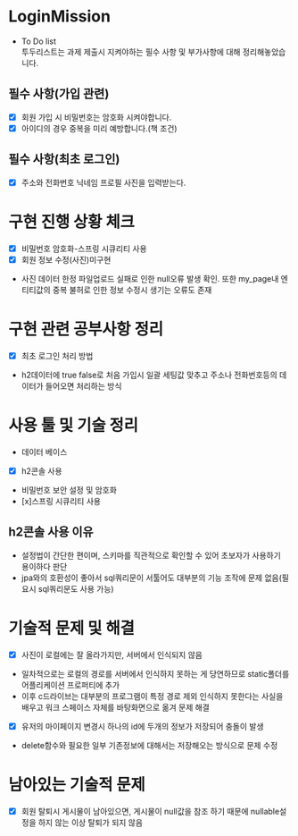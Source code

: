 # LoginMission
- To Do list<br>
투두리스트는 과제 제출시 지켜야하는 필수 사항 및 부가사항에 대해 정리해놓았습니다.
## 필수 사항(가입 관련)
- [X] 회원 가입 시 비밀번호는 암호화 시켜야합니다.<br>
- [X] 아이디의 경우 중복을 미리 예방합니다.(책 조건)
## 필수 사항(최초 로그인)
- [X] 주소와 전화번호 닉네임 프로필 사진을 입력받는다.
# 구현 진행 상황 체크
- [x] 비밀번호 암호화-스프링 시큐리티 사용<br>
- [x] 회원 정보 수정(사진)미구현 <br>
- 사진 데이터 한정 파일업로드 실패로 인한 null오류 발생 확인. 또한 my_page내 엔티티값의 중복 불허로 인한 정보 수정시 생기는 오류도 존재

# 구현 관련 공부사항 정리
- [X] 최초 로그인 처리 방법<br>
- h2데이터에 true false로 처음 가입시 일괄 세팅값 맞추고 주소나 전화번호등의 데이터가 들어오면 처리하는 방식<br>

# 사용 툴 및 기술 정리
- 데이터 베이스<br>
- [X] h2콘솔 사용
- 비밀번호 보안 설정 및 암호화<br>
- [x]스프링 시큐리티 사용
## h2콘솔 사용 이유
- 설정법이 간단한 편이며, 스키마를 직관적으로 확인할 수 있어 초보자가 사용하기 용이하다 판단<br>
- jpa와의 호환성이 좋아서 sql쿼리문이 서툴어도 대부분의 기능 조작에 문제 없음(필요시 sql쿼리문도 사용 가능)<br>
# 기술적 문제 및 해결
- [X] 사진이 로컬에는 잘 올라가지만, 서버에서 인식되지 않음<br>
- 일차적으로는 로컬의 경로를 서버에서 인식하지 못하는 게 당연하므로 static폴더를 어플리케이션 프로퍼티에 추가<br>
- 이후 c드라이브는 대부분의 프로그램이 특정 경로 제외 인식하지 못한다는 사실을 배우고 워크 스페이스 자체를 바탕화면으로 옮겨 문제 해결<br>
- [X] 유저의 마이페이지 변경시 하나의 id에 두개의 정보가 저장되어 충돌이 발생<br>
- delete함수와 필요한 일부 기존정보에 대해서는 저장해오는 방식으로 문제 수정
# 남아있는 기술적 문제
- [X] 회원 탈퇴시 게시물이 남아있으면, 게시물이 null값을 참조 하기 때문에 nullable설정을 하지 않는 이상 탈퇴가 되지 않음
